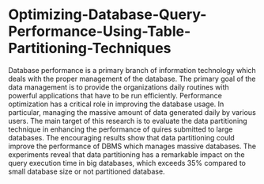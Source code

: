 # Optimizing-Database-Query-Performance-Using-Table-Partitioning-Techniques

Database performance is a primary branch of information technology which deals with the proper management of the database. The primary goal of the data management is to provide the organizations daily routines with powerful applications that have to be run efficiently. Performance optimization has a critical role in improving the database usage. In particular, managing the massive amount of data generated daily by various users. The main target of this research is to evaluate the data partitioning technique in enhancing the performance of quires submitted to large databases. The encouraging results show that data partitioning could improve the performance of DBMS which manages massive databases. The experiments reveal that data partitioning has a remarkable impact on the query execution time in big databases, which exceeds 35% compared to small database size or not partitioned database.
